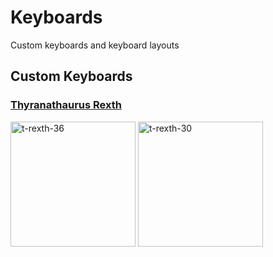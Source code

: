 # Keyboards

Custom keyboards and keyboard layouts

## Custom Keyboards

### [Thyranathaurus Rexth](https://github.com/erhickey/t_rexth)

<img src="https://raw.githubusercontent.com/erhickey/t_rexth/refs/heads/main/t_rexth_36/pics/t_rexth.jpg" alt="t-rexth-36" width="200"/>
<img src="https://raw.githubusercontent.com/erhickey/t_rexth/refs/heads/main/t_rexth_30/pics/choc30_double.jpg" alt="t-rexth-30" width="200"/>
